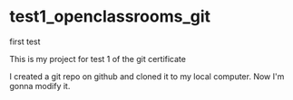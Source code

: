 # test1_openclassrooms_git
first test

This is my project for test 1 of the git certificate

I created a git repo on github and cloned it to my local computer. Now I'm gonna modify it.
